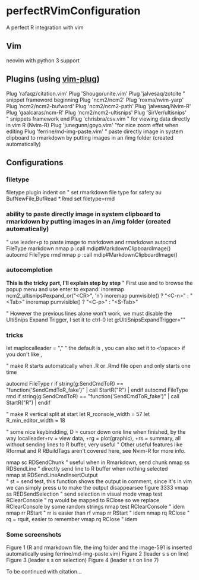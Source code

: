 # perfectRVimConfiguration

A perfect R integration with vim

## Vim 

neovim with python 3 support

## Plugins (using [vim-plug](https://github.com/junegunn/vim-plug))

Plug 'rafaqz/citation.vim'
Plug 'Shougo/unite.vim'
Plug 'jalvesaq/zotcite
" snippet frameword beginning
Plug 'ncm2/ncm2'
Plug 'roxma/nvim-yarp'
Plug 'ncm2/ncm2-bufword'
Plug 'ncm2/ncm2-path'
Plug 'jalvesaq/Nvim-R'
Plug 'gaalcaras/ncm-R'
Plug 'ncm2/ncm2-ultisnips'
Plug 'SirVer/ultisnips'  
" snippets framework end
Plug 'chrisbra/csv.vim " for viewing data directly in vim R (Nvim-R)
Plug 'junegunn/goyo.vim'  "for nice zoom effet when editing
Plug 'ferrine/md-img-paste.vim' " paste directly image in system clipboard to rmarkdown by putting images in an /img folder (created automatically)

## Configurations

### filetype

filetype plugin indent on
" set rmarkdown file type for safety
au BufNewFile,BufRead *.Rmd set filetype=rmd

### ability to paste directly image in system clipboard to rmarkdown by putting images in an /img folder (created automatically)

" use leader+p to paste image to markdown and rmarkdown
autocmd FileType markdown nmap <silent> <leader>p :call mdip#MarkdownClipboardImage()<CR>
autocmd FileType rmd nmap <silent> <leader>p :call mdip#MarkdownClipboardImage()<CR>


### autocompletion

**This is the tricky part, I'll explain step by step**
" First use <TAB> and <shift tab> to browse the popup menu and use enter to expand:
inoremap <silent> <expr> <CR> ncm2_ultisnips#expand_or("\<CR>", 'n')
inoremap <expr> <Tab> pumvisible() ? "\<C-n>" : "\<Tab>"
inoremap <expr> <S-Tab> pumvisible() ? "\<C-p>" : "\<S-Tab>"

" However the previous lines alone won't work, we must disable the UltiSnips Expand Trigger, I set it to ctrl-0
let g:UltiSnipsExpandTrigger="<c-0>"

  
### tricks

let maplocalleader = ","   " the default is \, you can also set it to <\space> if you don't like ,

" make R starts automatically when .R or .Rmd file open and only starts one time

autocmd FileType r if string(g:SendCmdToR) == "function('SendCmdToR_fake')" | call StartR("R") | endif
autocmd FileType rmd if string(g:SendCmdToR) == "function('SendCmdToR_fake')" | call StartR("R") | endif

" make R vertical split at start
let R_rconsole_width = 57
let R_min_editor_width = 18

" some nice keybindding, D = cursor down one line when finished, by the way localleader+rv = view data, +rg = plot(graphic), +rs = summary, all without sending lines to R buffer, very useful
" Other useful features like Rformat and R RBuildTags aren't covered here, see Nvim-R for more info.

nmap <LocalLeader>sc <Plug>RDSendChunk   " useful when in Rmarkdown, send chunk
nmap <LocalLeader>ss <Plug>RDSendLine    " directly send line to R buffer when nothing selected    
nmap <LocalLeader>st <Plug>RDSendLineAndInsertOutput  
" st = send test, this function shows the output in comment, since it's in vim we can simply press u to make the output disappearsee figure 3333
vmap <LocalLeader>ss <Plug>REDSendSelection " send selection in visual mode
vmap <LocalLeader>test <Plug>RClearConsole   " rq would be mapped to RClose so we replace RClearConsole by some random strings
nmap <LocalLeader>test <Plug>RClearConsole " idem
nmap <LocalLeader>rr <Plug>RStart  " rr is easier than rf
vmap <LocalLeader>rr <Plug>RStart " idem
nmap <LocalLeader>rq <Plug>RClose " rq = rquit, easier to remember
vmap <LocalLeader>rq <Plug>RClose " idem
  
### Some screenshots
Figure 1 (R and rmarkdown file, the img folder and the image-591 is inserted automatically using ferrine/md-img-paste.vim)
Figure 2 (leader s s on line)
Figure 3 (leader s s on selection)
Figure 4 (leader s t on line 7)

To be continued with citation...


